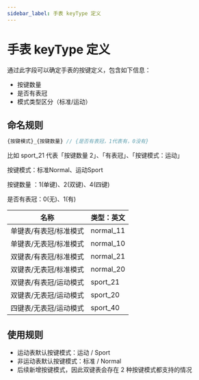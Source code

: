 ```yaml
---
sidebar_label: 手表 keyType 定义
---
```


# 手表 keyType 定义

通过此字段可以确定手表的按键定义，包含如下信息：

- 按键数量
- 是否有表冠
- 模式类型区分（标准/运动）

## 命名规则

```javascript
{按键模式}_{按键数量} // {是否有表冠，1代表有，0没有}
```

比如 sport_21 代表「按键数量 2」、「有表冠」、「按键模式：运动」

按键模式：标准Normal、运动Sport

按键数量 ：1(单键)、2(双键)、4(四键)

是否有表冠：0(无)、1(有)

| **名称**               | **类型：英文** |
| ---------------------- | -------------- |
| 单键表/有表冠/标准模式 | normal_11      |
| 单键表/无表冠/标准模式 | normal_10      |
| 双键表/有表冠/标准模式 | normal_21      |
| 双键表/无表冠/标准模式 | normal_20      |
| 双键表/有表冠/运动模式 | sport_21       |
| 双键表/无表冠/运动模式 | sport_20       |
| 四键表/无表冠/运动模式 | sport_40       |

## 使用规则

- 运动表默认按键模式：运动 / Sport
- 非运动表默认按键模式：标准 / Normal
- 后续新增按键模式，因此双键表会存在 2 种按键模式都支持的情况
